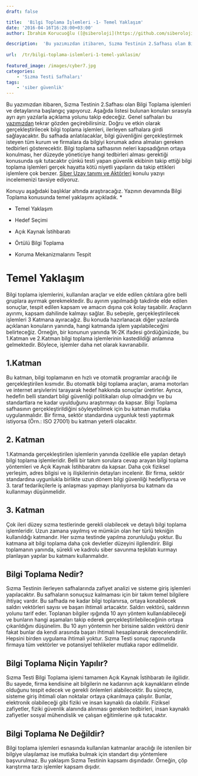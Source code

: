 ```yaml
---
draft: false

title:  'Bilgi Toplama İşlemleri -1- Temel Yaklaşım'
date: '2016-04-16T16:28:00+03:00'
author: İbrahim Korucuoğlu ([@siberoloji](https://github.com/siberoloji))

description:  'Bu yazımızdan itibaren, Sızma Testinin 2.Safhası olan Bilgi Toplama işlemleri ve detaylarına başlangıç yapıyoruz. Aşağıda listesi bulunan konuları sırasıyla ayrı ayrı yazılarla açıklama yolunu takip edeceğiz. ' 
 
url:  /tr/bilgi-toplama-islemleri-1-temel-yaklasim/
 
featured_image: /images/cyber7.jpg
categories:
    - 'Sızma Testi Safhaları'
tags:
    - 'siber güvenlik'
---
```

Bu yazımızdan itibaren, Sızma Testinin 2.Safhası olan Bilgi Toplama işlemleri ve detaylarına başlangıç yapıyoruz. Aşağıda listesi bulunan konuları sırasıyla ayrı ayrı yazılarla açıklama yolunu takip edeceğiz. Genel safhaları bu <a href="https://www.siberoloji.com/sizma-testi-safhalari-nelerdir/" data-type="post" data-id="1049" target="_blank" rel="noreferrer noopener">yazımızdan</a> tekrar gözden geçirebilirsiniz. Doğru ve etkin olarak gerçekleştirilecek bilgi toplama işlemleri, ilerleyen safhalara girdi sağlayacaktır. Bu safhada anlatılacaklar, bilgi güvenliğini gerçekleştirmek isteyen tüm kurum ve firmalara da bilgiyi korumak adına almaları gereken tedbirleri gösterecektir. Bilgi toplama safhasının neleri kapsadığının ortaya konulması, her düzeyde yöneticiye hangi tedbirleri alması gerektiği konusunda ışık tutacaktır çünkü  testi yapan güvenlik ekibinin takip ettiği bilgi toplama işlemleri gerçek hayatta kötü niyetli yapıların da takip ettikleri işlemlere çok benzer. <a href="https://www.siberoloji.com/siber-uzay-tanimi-ve-aktorleri/" data-type="post" data-id="1058" target="_blank" rel="noreferrer noopener">Siber Uzay tanımı ve Aktörleri</a> konulu yazıyı incelemenizi tavsiye ediyoruz.

Konuyu aşağıdaki başlıklar altında araştıracağız. Yazının devamında Bilgi Toplama konusunda temel yaklaşımı açıkladık.
* 
* Temel Yaklaşım

* Hedef Seçimi

* Açık Kaynak İstihbaratı

* Örtülü Bilgi Toplama

* Koruma Mekanizmalarını Tespit
# Temel Yaklaşım

Bilgi toplama işlemlerini, kullanılan araçlar ve elde edilen çıktılara göre belli gruplara ayırmak gerekmektedir. Bu ayırım yapılmadığı takdirde elde edilen sonuçlar, tespit edilen kapsam ve amacın dışına çok kolay taşabilir. Araçların ayırımı, kapsam dahilinde kalmayı sağlar. Bu sebeple, gerçekleştirilecek işlemleri 3 Katmana ayıracağız. Bu konuda hazırlanacak diğer yazılarda açıklanan konuların yanında, hangi katmanda işlem yapılabileceğini belirteceğiz. Örneğin, bir konunun yanında 1K-2K ifadesi gördüğünüzde, bu 1.Katman ve 2.Katman bilgi toplama işlemlerinin kastedildiği anlamına gelmektedir. Böylece, işlemler daha net olarak kavranabilir.

## 1.Katman

Bu katman, bilgi toplamanın en hızlı ve otomatik programlar aracılığı ile gerçekleştirilen kısmıdır. Bu otomatik bilgi toplama araçları, arama motorları ve internet arşivlerini tarayarak hedef hakkında sonuçlar üretirler. Ayrıca, hedefin belli standart bilgi güvenliği politikaları olup olmadığını ve bu standartlara ne kadar uyulduğunu araştırmayı da kapsar. Bilgi Toplama safhasının gerçekleştirildiğini söyleyebilmek için bu katman mutlaka uygulanmalıdır. Bir firma, sektör standardına uygunluk testi yaptırmak istiyorsa (Örn.: ISO 27001) bu katman yeterli olacaktır.

## 2. Katman

1.Katmanda gerçekleştirilen işlemlerin yanında özellikle elle yapılan detaylı bilgi toplama işlemleridir. Belli bir takım sorulara cevap arayan bilgi toplama yöntemleri ve Açık Kaynak İstihbaratını da kapsar. Daha çok fiziksel yerleşim, adres bilgisi ve iş ilişkilerinin detayları incelenir. Bir firma, sektör standardına uygunlukla birlikte uzun dönem bilgi güvenliği hedefliyorsa ve 3. taraf tedarikçilerle iş anlaşması yapmayı planlıyorsa bu katmanı da kullanmayı düşünmelidir.

## 3. Katman

Çok ileri düzey sızma testlerinde gerekli olabilecek ve detaylı bilgi toplama işlemleridir. Uzun zamana yayılmış ve mümkün olan her türlü tekniğin kullanıldığı katmandır. Her sızma testinde yapılma zorunluluğu yoktur. Bu katmana ait bilgi toplama daha çok devletler düzeyini ilgilendirir. Bilgi toplamanın yanında, sürekli ve kadrolu siber savunma teşkilatı kurmayı planlayan yapılar bu katmanı kullanmalıdır.

## Bilgi Toplama Nedir?

Sızma Testinin ilerleyen safhalarında zafiyet analizi ve sisteme giriş işlemleri yapılacaktır. Bu safhaların sonuçsuz kalmaması için bir takım temel bilgilere ihtiyaç vardır. Bu safhada ne kadar bilgi toplanırsa, ortaya konabilecek saldırı vektörleri sayısı ve başarı ihtimali artacaktır. Saldırı vektörü, saldırının yolunu tarif eder. Toplanan bilgiler ışığında 10 ayrı yöntem kullanılabileceği ve bunların hangi aşamaları takip ederek gerçekleştirilebileceğinin ortaya çıkarıldığını düşünelim. Bu 10 ayrı yöntemin her birisine saldırı vektörü denir fakat bunlar da kendi arasında başarı ihtimali hesaplanarak derecelendirilir. Hepsini birden uygulama ihtimali yoktur. Sızma Testi sonuç raporunda firmaya tüm vektörler ve potansiyel tehlikeler mutlaka rapor edilmelidir.

## Bilgi Toplama Niçin Yapılır?

Sızma Testi Bilgi Toplama işlemi tamamen Açık Kaynak İstihbaratı ile ilgilidir. Bu sayede, firma kendisine ait bilgilerin ne kadarının açık kaynakların elinde olduğunu tespit edecek ve gerekli önlemleri alabilecektir. Bu süreçte, sisteme giriş ihtimali olan noktalar ortaya çıkarılmaya çalışılır. Bunlar, elektronik olabileceği gibi fiziki ve insan kaynaklı da olabilir. Fiziksel zafiyetler, fiziki güvenlik alanında alınması gereken tedbirleri, insan kaynaklı zafiyetler sosyal mühendislik ve çalışan eğitimlerine ışık tutacaktır.

## Bilgi Toplama Ne Değildir?

Bilgi toplama işlemleri esnasında kullanılan katmanlar aracılığı ile istenilen bir bilgiye ulaşılamaz ise mutlaka bulmak için standart dışı yöntemlere başvurulmaz. Bu yaklaşım Sızma Testinin kapsamı dışındadır. Örneğin, çöp karıştırma tarzı işlemler kapsam dışıdır.
